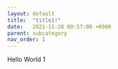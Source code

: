 ```yaml
---
layout: default
title:  "title1!"
date:   2021-11-28 00:57:00 +0900
parent: subcategory
nav_order: 1
---
```


Hello World 1